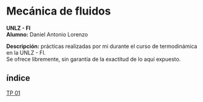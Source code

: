 # Mecánica de fluidos
__UNLZ - FI__   
__Alumno:__ Daniel Antonio Lorenzo 

__Descripción:__ prácticas realizadas por mi durante el curso de termodinámica en la UNLZ - FI.   
Se ofrece libremente, sin garantía de la exactitud de lo aquí expuesto.
## índice

[TP 01](https://nbviewer.jupyter.org/github/daniel-lorenzo/Mecanica_de_fluidos/blob/master/TP_01.ipynb)  